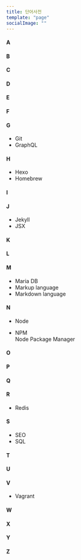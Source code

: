 ```yaml
---
title: 단어사전
template: "page"
socialImage: ""
---
```


#### A
#### B
#### C
#### D
#### E
#### F
#### G
- Git
- GraphQL  

#### H
- Hexo
- Homebrew  

#### I
#### J
- Jekyll
- JSX  

#### K
#### L
#### M
- Maria DB
- Markup language
- Markdown language  

#### N
- Node

- NPM  
Node Package Manager  

#### O
#### P
#### Q
#### R
- Redis
#### S
- SEO  
- SQL

#### T
#### U
#### V
- Vagrant  

#### W
#### X
#### Y
#### Z